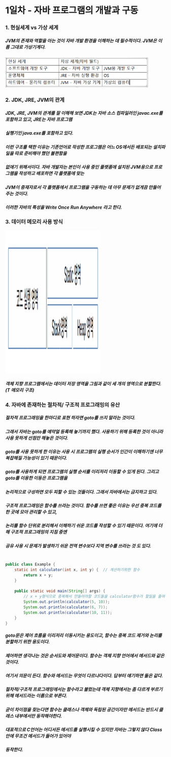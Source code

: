1일차 - 자바 프로그램의 개발과 구동
=================================

### 1. 현실세계 vs 가상 세계

##### JVM의 존재와 역할을 아는 것이 자바 개발 환경을 이해하는 데 필수적이다. JVM은 이름 그대로 가상기계다.

<img src="/static/캡처.PNG" width="450px" heigth="300px" alt="현실세계 vs 가상세계"></img>

### 2. JDK, JRE, JVM의 관계
##### JDK, JRE, JVM의 관계를 잘 이해해 보면 JDK는 자바 소스 컴파일러인 javac.exe를 포함하고 있고, JRE는 자바 프로그램
##### 실행기인 java.exe를 포함하고 있다. 

##### 이런 구조를 택한 이유는 기존언어로 작성한 프로그램은 어느 OS에서든 배포되는 설치파일을 따로 준비해야 했던 불편함을 
##### 없애기 위해서이다. 자바 개발자는 본인이 사용 중인 플랫폼에 설치된 JVM용으로 프로그램을 작성하고 배포하면 각 플랫폼에 맞는
##### JVM이 중재자로서 각 플랫폼에서 프로그램을 구동하는 데 아무 문제가 없게끔 만들어 주는 것이다.
##### 이러한 자바의 특성을 **Write Once Run Anywhere** 라고 한다.

### 3. 데이터 메모리 사용 방식
<img src="/static/useMemory.png" width="300px" height="450px" alt="객체 지향 프로그램의 메모리 사용 방식">

##### 객체 지향 프로그램에서는 데이터 저장 영역을 그림과 같이 세 개의 영역으로 분할한다.(T 메모리 구조)

### 4. 자바에 존재하는 절차적/ 구조적 프로그래밍의 유산

##### 절차적 프로그래밍을 한마디로 표현 하자면 goto를 쓰지 말라는 것이다.
##### 그래서 자바는 goto를 예약얼 등록해 놓기까지 했다. 사용하기 위해 등록한 것이 아니라 사용 못하게 선점만 해놓은 것이다.

##### goto를 사용 못하게 한 이유는 사용 시 프로그램의 실행 순서가 인간이 이해하기엔 너무 복잡해질 가능성이 있기 때문이다.
##### goto를 사용하게 되면 프로그램의 실행 순서를 이리저리 이동할 수 있게 된다. 그리고 goto를 이용한 이동은 프로그램을
##### 논리적으로 구성하면 모두 피할 수 있는 것들이다. 그래서 자바에서는 금지하고 있다.

##### 구조적 프로그래밍은 함수를 쓰라는 것이다. 함수를 쓰면 좋은 이유는 우선 중복 코드를 한 곳에 모아 관리할 수 있고,
##### 논리를 함수 단위로 분리해서 이해하기 쉬운 코드를 작성할 수 있기 때문이다. 여기에 더해 구조적 프로그래밍의 지침 중엔
##### 공유 사용 시 문제가 발생하기 쉬운 전역 변수보다 지역 변수를 쓰라는 것 도 있다.

```java

public class Example {
    static int calculator(int x, int y) {  // 계산하기위한 함수 
        return x + y;  
    }

    public static void main(String[] args) {
        // x + y형식으로 중복해서 만들어야할 코드들을 calculator함수가 할일을 줄여줌
        System.out.println(calculator(5, 10));  
        System.out.println(calculator(6, 7));
        System.out.println(calculator(10, 11));
    }
}

```

##### goto문은 제어 흐름을 이리저리 이동시키는 용도이고, 함수는 중복 코드 제거와 논리를 분할하기 위한 용도이다.
##### 제어하면 생각나는 것은 순서도와 제어문이다. 함수는 객체 지향 언어에서 메서드와 같은 것이다. 

##### 여기서 의문이 든다. 함수와 메서드는 무엇이 다르냐다이다. 답부터 얘기하면 둘은 같다.
##### 절차적/구조적 프로그래밍에서는 함수라고 불렀는데 객체 지향에서는 좀 다르게 부르기 위해 메서드라는 이름으로 부른다.
##### 굳이 차이점을 찾는다면 함수는 클래스나 객체와 독립된 공간이자만 메서드는 반드시 클래스 내부에서만 동작해야한다.
##### 대표적으로 C언어는 어디서든 메서드를 실행시킬 수 있지만 자바는 그렇지 않다 Class 안에 무조건 메서드가 들어가 있어야
##### 동작한다.

